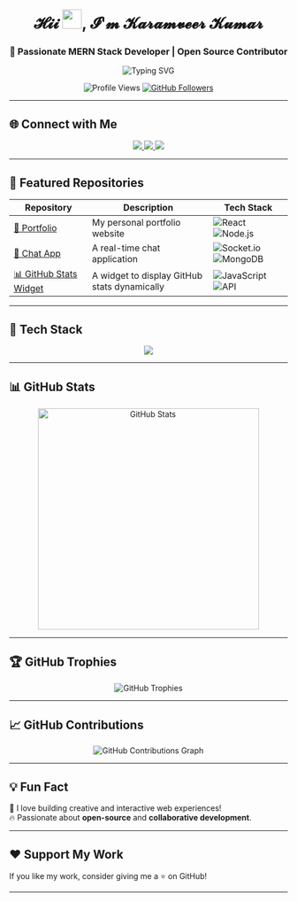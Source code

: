 <h1 align="center">
  <h1 align="center">𝓗𝓲𝓲 <img src="https://media.giphy.com/media/hvRJCLFzcasrR4ia7z/giphy.gif" width="35px">, 𝓘'𝓶 𝓚𝓪𝓻𝓪𝓶𝓿𝓮𝓮𝓻 𝓚𝓾𝓶𝓪𝓻</h1>
</h1>

<h3 align="center">
  🚀 Passionate MERN Stack Developer | Open Source Contributor
</h3>

<p align="center">
  <img src="https://readme-typing-svg.herokuapp.com?font=Fira+Code&weight=600&size=22&pause=1000&color=36BCF7&center=true&vCenter=true&width=600&height=50&lines=MERN+Stack+Web+Developer;Passionate+about+React+%26+Node.js;Open+Source+Enthusiast+💻;Always+Learning+New+Technologies" alt="Typing SVG" />
</p>

<p align="center">
  <img src="https://komarev.com/ghpvc/?username=Erkaramveerkumar&label=Profile%20views&color=0e75b6&style=flat" alt="Profile Views" />
  <a href="https://github.com/Erkaramveerkumar?tab=followers">
    <img src="https://img.shields.io/github/followers/Erkaramveerkumar?style=social" alt="GitHub Followers">
  </a>
</p>

---

## 🌐 **Connect with Me**
<p align="center">
<a href="https://linkedin.com/in/erkaramveerkumar" target="_blank">
  <img src="https://img.shields.io/badge/LinkedIn-%230077B5.svg?style=for-the-badge&logo=linkedin&logoColor=white" />
</a>
<a href="https://twitter.com/erkaramveer_kr" target="_blank">
  <img src="https://img.shields.io/badge/Twitter-%231DA1F2.svg?style=for-the-badge&logo=twitter&logoColor=white" />
</a>
<a href="mailto:er.karamveerkishan@gmail.com">
  <img src="https://img.shields.io/badge/Email-%23D14836.svg?style=for-the-badge&logo=gmail&logoColor=white" />
</a>
</p>

---

## 📂 **Featured Repositories**
| Repository | Description | Tech Stack |
|------------|------------|------------|
| [🚀 Portfolio](https://github.com/Erkaramveerkumar/portfolio) | My personal portfolio website | ![React](https://img.shields.io/badge/React-blue?style=flat&logo=react) ![Node.js](https://img.shields.io/badge/Node.js-green?style=flat&logo=node.js) |
| [💬 Chat App](https://github.com/Erkaramveerkumar/chat-app) | A real-time chat application | ![Socket.io](https://img.shields.io/badge/Socket.io-black?style=flat&logo=socket.io) ![MongoDB](https://img.shields.io/badge/MongoDB-green?style=flat&logo=mongodb) |
| [📊 GitHub Stats Widget](https://github.com/Erkaramveerkumar/github-stats) | A widget to display GitHub stats dynamically | ![JavaScript](https://img.shields.io/badge/JavaScript-yellow?style=flat&logo=javascript) ![API](https://img.shields.io/badge/API-orange?style=flat&logo=api) |

---

## 🚀 **Tech Stack**
<p align="center">
  <img src="https://skillicons.dev/icons?i=html,css,bootstrap,js,react,nodejs,express,mongodb,git,github,vscode,tailwind" />
</p>

---

## 📊 **GitHub Stats**
<p align="center">
  <img src="https://github-readme-stats.vercel.app/api?username=Erkaramveerkumar&show_icons=true&theme=radical&count_private=true&include_all_commits=true" width="400px" alt="GitHub Stats" />
</p>

---

## 🏆 **GitHub Trophies**
<p align="center">
  <img src="https://github-profile-trophy.vercel.app/?username=Erkaramveerkumar&theme=onedark&no-bg=true&no-frame=true&margin-w=5&animation=true" alt="GitHub Trophies" />
</p>

---

## 📈 **GitHub Contributions**
<p align="center">
  <img src="https://github-readme-activity-graph.vercel.app/graph?username=Erkaramveerkumar&theme=react-dark" alt="GitHub Contributions Graph" />
</p>

---

## 💡 **Fun Fact**
🎯 I love building creative and interactive web experiences!  
🔥 Passionate about **open-source** and **collaborative development**.

---

## ❤️ **Support My Work**
If you like my work, consider giving me a ⭐ on GitHub!

---
